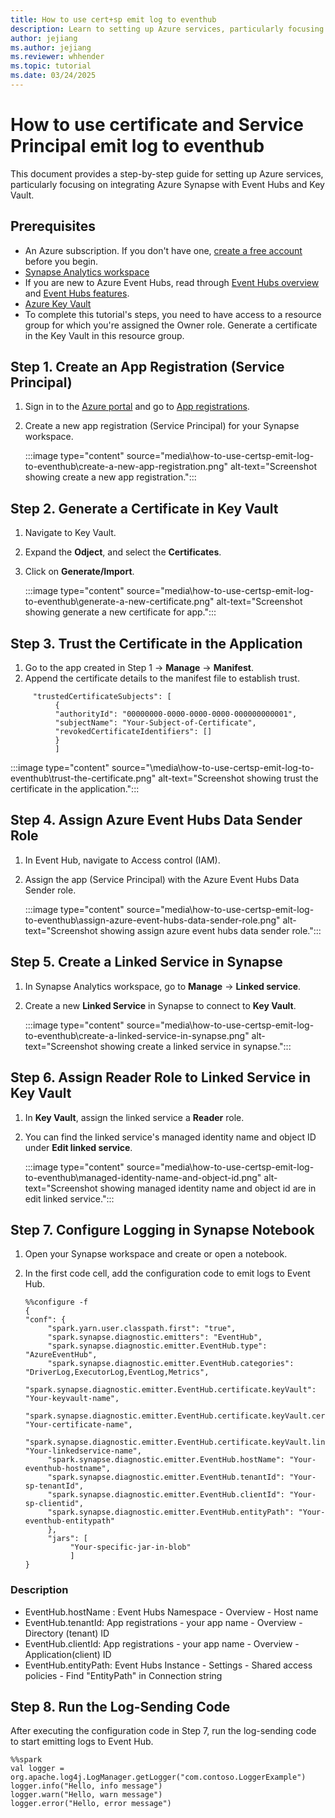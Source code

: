 ```yaml
---
title: How to use cert+sp emit log to eventhub
description: Learn to setting up Azure services, particularly focusing on integrating Azure Synapse with Event Hubs and Key Vault.
author: jejiang
ms.author: jejiang
ms.reviewer: whhender
ms.topic: tutorial
ms.date: 03/24/2025
---
```


# How to use certificate and Service Principal emit log to eventhub

This document provides a step-by-step guide for setting up Azure services, particularly focusing on integrating Azure Synapse with Event Hubs and Key Vault.

## Prerequisites

- An Azure subscription. If you don't have one, [create a free account](https://azure.microsoft.com/free/) before you begin.
- [Synapse Analytics workspace](/azure/synapse-analytics/get-started-create-workspace)
- If you are new to Azure Event Hubs, read through [Event Hubs overview](/azure/event-hubs/event-hubs-about) and [Event Hubs features](/azure/event-hubs/event-hubs-features).
- [Azure Key Vault](/azure/key-vault/general/overview)
- To complete this tutorial's steps, you need to have access to a resource group for which you're assigned the Owner role. Generate a certificate in the Key Vault in this resource group.


## Step 1. Create an App Registration (Service Principal)

1. Sign in to the [Azure portal](https://portal.azure.com/) and go to [App registrations](https://ms.portal.azure.com/#view/Microsoft_AAD_RegisteredApps/ApplicationsListBlade).
2. Create a new app registration (Service Principal) for your Synapse workspace.

     :::image type="content" source="media\how-to-use-certsp-emit-log-to-eventhub\create-a-new-app-registration.png" alt-text="Screenshot showing create a new app registration.":::

## Step 2. Generate a Certificate in Key Vault

1. Navigate to Key Vault.
2. Expand the **Odject**, and select the **Certificates**.
3. Click on **Generate/Import**. 

     :::image type="content" source="media\how-to-use-certsp-emit-log-to-eventhub\generate-a-new-certificate.png" alt-text="Screenshot showing generate a new certificate for app.":::

## Step 3. Trust the Certificate in the Application 

1. Go to the app created in Step 1 -> **Manage** -> **Manifest**. 
2. Append the certificate details to the manifest file to establish trust. 

```
     "trustedCertificateSubjects": [ 
          { 
          "authorityId": "00000000-0000-0000-0000-000000000001", 
          "subjectName": "Your-Subject-of-Certificate", 
          "revokedCertificateIdentifiers": [] 
          } 
          ] 
```
:::image type="content" source="\media\how-to-use-certsp-emit-log-to-eventhub\trust-the-certificate.png" alt-text="Screenshot showing trust the certificate in the application.":::

## Step 4. Assign Azure Event Hubs Data Sender Role 

1. In Event Hub, navigate to Access control (IAM).
2. Assign the app (Service Principal) with the Azure Event Hubs Data Sender role. 

     :::image type="content" source="media\how-to-use-certsp-emit-log-to-eventhub\assign-azure-event-hubs-data-sender-role.png" alt-text="Screenshot showing assign azure event hubs data sender role.":::

## Step 5. Create a Linked Service in Synapse

1. In Synapse Analytics workspace, go to **Manage** -> **Linked service**.
2. Create a new **Linked Service** in Synapse to connect to **Key Vault**. 

     :::image type="content" source="media\how-to-use-certsp-emit-log-to-eventhub\create-a-linked-service-in-synapse.png" alt-text="Screenshot showing create a linked service in synapse.":::

## Step 6. Assign Reader Role to Linked Service in Key Vault

1. In **Key Vault**, assign the linked service a **Reader** role. 
2. You can find the linked service's managed identity name and object ID under **Edit linked service**. 

     :::image type="content" source="media\how-to-use-certsp-emit-log-to-eventhub\managed-identity-name-and-object-id.png" alt-text="Screenshot showing managed identity name and object id are in edit linked service.":::

## Step 7. Configure Logging in Synapse Notebook

1. Open your Synapse workspace and create or open a notebook.
2. In the first code cell, add the configuration code to emit logs to Event Hub.

     ```
     %%configure -f
     {
     "conf": { 
          "spark.yarn.user.classpath.first": "true", 
          "spark.synapse.diagnostic.emitters": "EventHub", 
          "spark.synapse.diagnostic.emitter.EventHub.type": "AzureEventHub", 
          "spark.synapse.diagnostic.emitter.EventHub.categories": "DriverLog,ExecutorLog,EventLog,Metrics", 
          "spark.synapse.diagnostic.emitter.EventHub.certificate.keyVault": "Your-keyvault-name", 
          "spark.synapse.diagnostic.emitter.EventHub.certificate.keyVault.certificateName": "Your-certificate-name", 
          "spark.synapse.diagnostic.emitter.EventHub.certificate.keyVault.linkedService": "Your-linkedservice-name", 
          "spark.synapse.diagnostic.emitter.EventHub.hostName": "Your-eventhub-hostname", 
          "spark.synapse.diagnostic.emitter.EventHub.tenantId": "Your-sp-tenantId", 
          "spark.synapse.diagnostic.emitter.EventHub.clientId": "Your-sp-clientid", 
          "spark.synapse.diagnostic.emitter.EventHub.entityPath": "Your-eventhub-entitypath" 
          }, 
          "jars": [ 
               "Your-specific-jar-in-blob" 
               ] 
     } 
     ```
### Description

- EventHub.hostName : Event Hubs Namespace - Overview - Host name
- EventHub.tenantId: App registrations - your app name - Overview - Directory (tenant) ID 
- EventHub.clientId: App registrations - your app name - Overview - Application(client) ID 
- EventHub.entityPath: Event Hubs Instance - Settings - Shared access policies - Find "EntityPath" in Connection string 

## Step 8. Run the Log-Sending Code

After executing the configuration code in Step 7, run the log-sending code to start emitting logs to Event Hub. 

```
%%spark
val logger = org.apache.log4j.LogManager.getLogger("com.contoso.LoggerExample") 
logger.info("Hello, info message")
logger.warn("Hello, warn message") 
logger.error("Hello, error message") 
```


